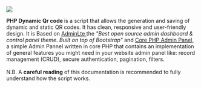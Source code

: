 <img src="https://www.giandonatoinverso.it/documentation/assets/DynamicQRCode_Original.png" style="align: center">
<p><b>PHP Dynamic Qr code </b> is a script that allows the generation and saving of dynamic and static QR codes. It has clean, responsive and user-friendly design. It is Based on <a href="https://adminlte.io/" target="_blank">AdminLte </a> the <i>"Best open source admin dashboard &amp; control panel theme. Built on top of Bootstrap" </i> and <a href="https://github.com/chetans9/core-php-admin-panel" target="_blank">Core PHP Admin Panel,</a> a simple Admin Pannel written in core PHP that contains an implementation of general features you might need in your website admin panel like: record management (CRUD), secure authentication, pagination, filters.<br><br>
            N.B. A <strong>careful reading</strong> of this documentation is recommended to fully understand how the script works.
            </p>
